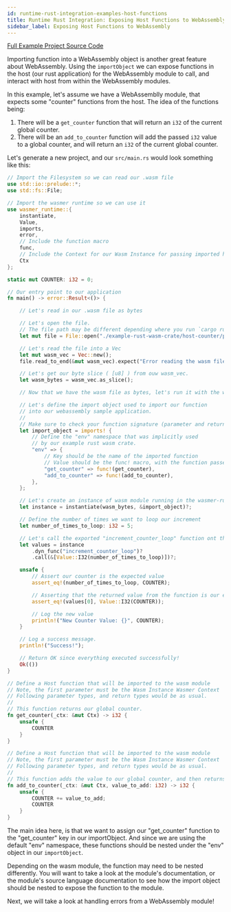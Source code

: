 ```yaml
---
id: runtime-rust-integration-examples-host-functions
title: Runtime Rust Integration: Exposing Host Functions to WebAssembly
sidebar_label: Exposing Host Functions to WebAssembly
---
```


[Full Example Project Source Code](https://github.com/wasmerio/docs.wasmer.io/tree/master/docs/runtime/rust-integration/examples/host-functions)

Importing function into a WebAssembly object is another great feature about WebAssembly. Using the `importObject` we can expose functions in the host (our rust application) for the WebAssembly module to call, and interact with host from within the WebAssembly modules.

In this example, let's assume we have a WebAssemblly module, that expects some "counter" functions from the host. The idea of the functions being: 

1. There will be a `get_counter` function that will return an `i32` of the current global counter.
2. There will be an `add_to_counter` function will add the passed `i32` value to a global counter, and will return an `i32` of the current global counter.

Let's generate a new project, and our `src/main.rs` would look something like this:

```rust
// Import the Filesystem so we can read our .wasm file
use std::io::prelude::*;
use std::fs::File;

// Import the wasmer runtime so we can use it
use wasmer_runtime::{
    instantiate,
    Value,
    imports,
    error,
    // Include the function macro
    func,
    // Include the Context for our Wasm Instance for passing imported host functions
    Ctx
};

static mut COUNTER: i32 = 0;

// Our entry point to our application
fn main() -> error::Result<()> {

    // Let's read in our .wasm file as bytes

    // Let's open the file. 
    // The file path may be different depending where you run `cargo run`, and where you place the file.
    let mut file = File::open("./example-rust-wasm-crate/host-counter/pkg/host_counter_bg.wasm").expect("Incorrect file path to wasm module.");

    // Let's read the file into a Vec
    let mut wasm_vec = Vec::new();
    file.read_to_end(&mut wasm_vec).expect("Error reading the wasm file");

    // Let's get our byte slice ( [u8] ) from ouw wasm_vec.
    let wasm_bytes = wasm_vec.as_slice();

    // Now that we have the wasm file as bytes, let's run it with the wasmer runtime

    // Let's define the import object used to import our function
    // into our webassembly sample application.
    //
    // Make sure to check your function signature (parameter and return types) carefully!
    let import_object = imports! {
        // Define the "env" namespace that was implicitly used
        // by our example rust wasm crate.
        "env" => {
            // Key should be the name of the imported function
            // Value should be the func! macro, with the function passed in.
            "get_counter" => func!(get_counter),
            "add_to_counter" => func!(add_to_counter),
        },
    };

    // Let's create an instance of wasm module running in the wasmer-runtime
    let instance = instantiate(wasm_bytes, &import_object)?;

    // Define the number of times we want to loop our increment
    let number_of_times_to_loop: i32 = 5;

    // Let's call the exported "increment_counter_loop" function ont the wasm module.
    let values = instance
        .dyn_func("increment_counter_loop")?
        .call(&[Value::I32(number_of_times_to_loop)])?;

    unsafe {
        // Assert our counter is the expected value
        assert_eq!(number_of_times_to_loop, COUNTER);

        // Asserting that the returned value from the function is our expected value.
        assert_eq!(values[0], Value::I32(COUNTER));

        // Log the new value
        println!("New Counter Value: {}", COUNTER);
    }

    // Log a success message.
    println!("Success!");

    // Return OK since everything executed successfully!
    Ok(())
}

// Define a Host function that will be imported to the wasm module
// Note, the first parameter must be the Wasm Instance Wasmer Context
// Following parameter types, and return types would be as usual.
//
// This function returns our global counter.
fn get_counter(_ctx: &mut Ctx) -> i32 {
    unsafe {
        COUNTER
    }
}

// Define a Host function that will be imported to the wasm module
// Note, the first parameter must be the Wasm Instance Wasmer Context
// Following parameter types, and return types would be as usual.
//
// This function adds the value to our global counter, and then returns the counter
fn add_to_counter(_ctx: &mut Ctx, value_to_add: i32) -> i32 {
    unsafe {
        COUNTER += value_to_add;
        COUNTER
    }
}
```

The main idea here, is that we want to assign our "get_counter" function to the "get_counter" key in our importObject. And since we are using the default "env" namespace, these functions should be nested under the "env" object in our `importObject`. 

Depending on the wasm module, the function may need to be nested differently. You will want to take a look at the module's documentation, or the module's source language documentation to see how the import object should be nested to expose the function to the module.

Next, we will take a look at handling errors from a WebAssembly module!
